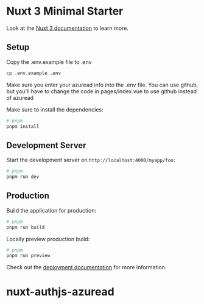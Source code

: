 # Nuxt 3 Minimal Starter

Look at the [Nuxt 3 documentation](https://nuxt.com/docs/getting-started/introduction) to learn more.

## Setup

Copy the .env.example file to .env
```bash
cp .env.example .env
```
Make sure you enter your azuread info into the .env file. You can use github, but you'll have to change the code in pages/index.vue to use github instead of azuread

Make sure to install the dependencies:

```bash
# pnpm
pnpm install
```

## Development Server

Start the development server on `http://localhost:4000/myapp/foo`:

```bash
# pnpm
pnpm run dev
```

## Production

Build the application for production:

```bash
# pnpm
pnpm run build
```

Locally preview production build:

```bash
# pnpm
pnpm run preview
```

Check out the [deployment documentation](https://nuxt.com/docs/getting-started/deployment) for more information.
# nuxt-authjs-azuread
